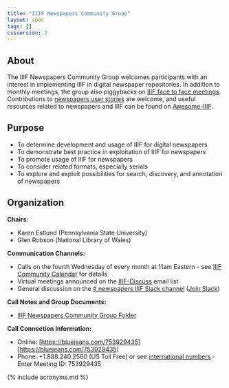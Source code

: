 ```yaml
---
title: "IIIF Newspapers Community Group"
layout: spec
tags: []
cssversion: 2
---
```


## About

The IIIF Newspapers Community Group welcomes participants with an interest in implementing IIIF in digital newspaper repositories. In addition to monthly meetings, the group also piggybacks on [IIIF face to face meetings][events]. Contributions to [newspapers user stories][user-stories] are welcome, and useful resources related to newspapers and IIIF can be found on [Awesome-IIIF][newspapers-awesome-iiif].

## Purpose

  * To determine development and usage of IIIF for digital newspapers
  * To demonstrate best practice in exploitation of IIIF for newspapers
  * To promote usage of IIIF for newspapers
  * To consider related formats, especially serials
  * To explore and exploit possibilities for search, discovery, and annotation of newspapers

## Organization

**Chairs:**

  * Karen Estlund (Pennsylvania State University)
  * Glen Robson (National Library of Wales)

**Communication Channels:**

  * Calls on the fourth Wednesday of every month at 11am Eastern - see [IIIF Community Calendar][calendar] for details
  * Virtual meetings announced on the [IIIF-Discuss][iiif-discuss] email list
  * General discussion on the [# newspapers IIIF Slack channel][newspapers-slack] ([Join Slack][join-slack])

**Call Notes and Group Documents:**

  * [IIIF Newspapers Community Group Folder][newspapers-folder]

**Call Connection Information:**

  * Online: [https://bluejeans.com/753929435][https://bluejeans.com/753929435]
  * Phone: +1.888.240.2560 (US Toll Free) or see [international numbers][international-bluejeans] - Enter Meeting ID: 753929435

[newspapers-awesome-iiif]: https://github.com/IIIF/awesome-iiif#newspapers "Newspapers on Awesome-IIIF"
[events]: /event "IIIF Events"
[iiif-discuss]: https://groups.google.com/forum/#!forum/iiif-discuss "IIIF-Discuss Forum"
[newspapers-folder]: https://goo.gl/jNFfVw "IIIF Newspapers Folder"
[user-stories]: https://github.com/IIIF/iiif-stories/issues?q=is%3Aopen+is%3Aissue+label%3Anewspapers "Newspapers User Stories"
[newspapers-slack]: https://iiif.slack.com/messages/newspapers/details/
[join-slack]: http://bit.ly/iiif-slack
[calendar]: http://iiif.io/community/groups/
[https://bluejeans.com/753929435]: https://bluejeans.com/753929435
[international-bluejeans]: https://bluejeans.com/numbers?ll=en

{% include acronyms.md %}
